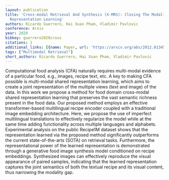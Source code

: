 ```yaml
---
layout: publication
title: 'Cross-modal Retrieval And Synthesis (X-MRS): Closing The Modality Gap In Shared
  Representation Learning'
authors: Ricardo Guerrero, Hai Xuan Pham, Vladimir Pavlovic
conference: Arxiv
year: 2020
bibkey: guerrero2020cross
citations: 1
additional_links: [{name: Paper, url: 'https://arxiv.org/abs/2012.01345'}]
tags: ["Multimodal Retrieval"]
short_authors: Ricardo Guerrero, Hai Xuan Pham, Vladimir Pavlovic
---
```

Computational food analysis (CFA) naturally requires multi-modal evidence of
a particular food, e.g., images, recipe text, etc. A key to making CFA possible
is multi-modal shared representation learning, which aims to create a joint
representation of the multiple views (text and image) of the data. In this work
we propose a method for food domain cross-modal shared representation learning
that preserves the vast semantic richness present in the food data. Our
proposed method employs an effective transformer-based multilingual recipe
encoder coupled with a traditional image embedding architecture. Here, we
propose the use of imperfect multilingual translations to effectively
regularize the model while at the same time adding functionality across
multiple languages and alphabets. Experimental analysis on the public Recipe1M
dataset shows that the representation learned via the proposed method
significantly outperforms the current state-of-the-arts (SOTA) on retrieval
tasks. Furthermore, the representational power of the learned representation is
demonstrated through a generative food image synthesis model conditioned on
recipe embeddings. Synthesized images can effectively reproduce the visual
appearance of paired samples, indicating that the learned representation
captures the joint semantics of both the textual recipe and its visual content,
thus narrowing the modality gap.